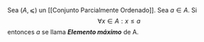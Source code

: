 Sea $(A,⩽)$ un [[Conjunto Parcialmente Ordenado]].
Sea $a∈A$. Si $$∀x∈A:x≤a$$entonces $a$ se llama ***Elemento máximo*** de A.